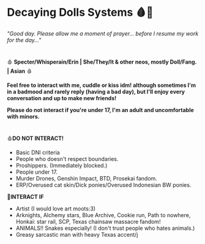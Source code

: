 # Decaying Dolls Systems 🩸🦴
_"Good day. Please allow me a moment of prayer... before I resume my work for the day..."_
#
🩸 **Specter/Whisperain/Erin | She/They/It & other neos, mostly Doll/Fang. | Asian** 🩸

**Feel free to interact with me, cuddle or kiss idm! although sometimes I'm in a badmood and rarely reply (having a bad day), but I'll enjoy every conversation and up to make new friends!**

**Please do not interact if you're under 17, I'm an adult and uncomfortable with minors.**
#
🩸**DO NOT INTERACT!**
- Basic DNI criteria
- People who doesn't respect boundaries.
- Proshippers. (Immediately blocked.)
- People under 17.
- Murder Drones, Genshin Impact, BTD, Prosekai fandom.
- ERP/Overused cat skin/Dick ponies/Overused Indonesian BW ponies.

🦴**INTERACT IF**
- Artist (I would love art moots:3)
- Arknights, Alchemy stars, Blue Archive, Cookie run, Path to nowhere, Honkai: star rail, SCP, Texas chainsaw massacre fandom!
- ANIMALS!! Snakes especially! (I don't trust people who hates animals.)
- Greasy sarcastic man with heavy Texas accent/j
#

